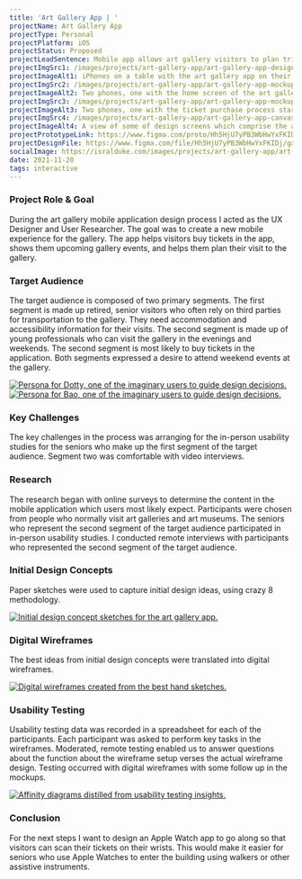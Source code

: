 ```yaml
---
title: 'Art Gallery App | '
projectName: Art Gallery App
projectType: Personal
projectPlatform: iOS
projectStatus: Proposed
projectLeadSentence: Mobile app allows art gallery visitors to plan trips, see current artwork collections and buy tickets.
projectImgSrc1: /images/projects/art-gallery-app/art-gallery-app-designed-isral-duke.jpg
projectImageAlt1: iPhones on a table with the art gallery app on their screens. 
projectImgSrc2: /images/projects/art-gallery-app/art-gallery-app-mockups-designed-isral-duke-set-2.png
projectImageAlt2: Two phones, one with the home screen of the art gallery app, the other with an art collections screen of the app.
projectImgSrc3: /images/projects/art-gallery-app/art-gallery-app-mockups-designed-isral-duke-set-3.png
projectImageAlt3: Two phones, one with the ticket purchase process started and the other with the ticket purchase confirmation.
projectImgSrc4: /images/projects/art-gallery-app/art-gallery-app-canvas-designed-isral-duke.jpg
projectImageAlt4: A view of some of design screens which comprise the art gallery app.
projectPrototypeLink: https://www.figma.com/proto/Hh5HjU7yPB3WbHwYxFKIDj/Art-Gallery-Tour?page-id=138%3A932&node-id=138%3A940&viewport=241%2C48%2C0.11&scaling=scale-down&
projectDesignFile: https://www.figma.com/file/Hh5HjU7yPB3WbHwYxFKIDj/gallerWeMe-art-gallery?node-id=138%3A932
socialImage: https://isralduke.com/images/projects/art-gallery-app/art-gallery-app-designed-isral-duke.jpg
date: 2021-11-20
tags: interactive
---
```


### Project Role & Goal

During the art gallery mobile application design process I acted as the UX Designer and User Researcher. The goal was to create a new mobile experience for the gallery. The app helps visitors buy tickets in the app, shows them upcoming gallery events, and helps them plan their visit to the gallery.

### Target Audience

The target audience is composed of two primary segments. The first segment is made up retired, senior visitors who often rely on third parties for transportation to the gallery. They need accommodation and accessibility information for their visits. The second segment is made up of young professionals who can visit the gallery in the evenings and weekends. The second segment is most likely to buy tickets in the application. Both segments expressed a desire to attend weekend events at the gallery.

<a data-fslightbox href="/images/projects/art-gallery-app/art-gallery-app-personas-isral-duke-1.jpg">
    <img src="/images/projects/art-gallery-app/art-gallery-app-personas-isral-duke-1.jpg" alt="Persona for Dotty, one of the imaginary users to guide design decisions.">
</a>
<a data-fslightbox href="/images/projects/art-gallery-app/art-gallery-app-personas-isral-duke-2.jpg">
    <img src="/images/projects/art-gallery-app/art-gallery-app-personas-isral-duke-2.jpg" alt="Persona for Bao, one of the imaginary users to guide design decisions.">
</a>

### Key Challenges

The key challenges in the process was arranging for the in-person usability studies for the seniors who make up the first segment of the target audience. Segment two was comfortable with video interviews.

### Research

The research began with online surveys to determine the content in the mobile application which users most likely expect. Participants were chosen from people who normally visit art galleries and art museums. The seniors who represent the second segment of the target audience participated in in-person usability studies. I conducted remote interviews with participants who represented the second segment of the target audience.

### Initial Design Concepts

Paper sketches were used to capture initial design ideas, using crazy 8 methodology.

<a data-fslightbox href="/images/projects/art-gallery-app/art-gallery-app-initial-concepts-designed-isral-duke.jpg">
    <img alt="Initial design concept sketches for the art gallery app." src="/images/projects/art-gallery-app/art-gallery-app-initial-concepts-designed-isral-duke.jpg">
</a>

### Digital Wireframes

The best ideas from initial design concepts were translated into digital wireframes.

<a data-fslightbox href="/images/projects/art-gallery-app/art-gallery-app-wireframes-designed-isral-duke.jpg">
    <img alt="Digital wireframes created from the best hand sketches." src="/images/projects/art-gallery-app/art-gallery-app-wireframes-designed-isral-duke.jpg">
</a>

### Usability Testing

Usability testing data was recorded in a spreadsheet for each of the participants. Each participant was asked to perform key tasks in the wireframes. Moderated, remote testing enabled us to answer questions about the function about the wireframe setup verses the actual wireframe design. Testing occurred with digital wireframes with some follow up in the mockups.

<a data-fslightbox href="/images/projects/art-gallery-app/art-gallery-app-usability-testing-performed-isral-duke.jpg">
    <img alt="Affinity diagrams distilled from usability testing insights." src="/images/projects/art-gallery-app/art-gallery-app-usability-testing-performed-isral-duke.jpg">
</a>

### Conclusion

For the next steps I want to design an Apple Watch app to go along so that visitors can scan their tickets on their wrists. This would make it easier for seniors who use Apple Watches to enter the building using walkers or other assistive instruments.
